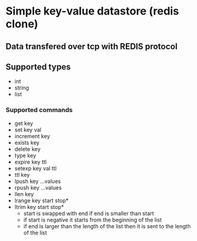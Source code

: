 # Simple key-value datastore (redis clone)

## Data transfered over tcp with REDIS protocol

## Supported types
* int
* string
* list

### Supported commands
* get key
* set key val
* increment key
* exists key
* delete key
* type key
* expire key ttl
* setexp key val ttl
* ttl key
* lpush key ...values
* rpush key ...values
* llen key
* lrange key start stop\*
* ltrim key start stop\*
  - start is swapped with end if end is smaller than start
  - if start is negative it starts from the beginning of the list
  - if end is larger than the length of the list then it is sent to the length of the list

<!-- saving is temporarily disabled -->
<!-- Server dumps data to /tmp/kvdata -->

